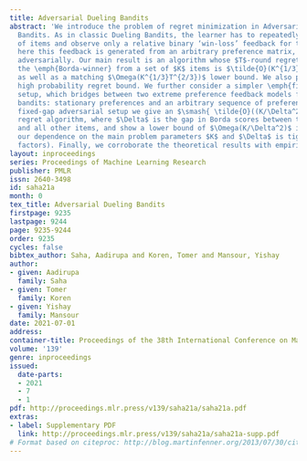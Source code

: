 ```yaml
---
title: Adversarial Dueling Bandits
abstract: 'We introduce the problem of regret minimization in Adversarial Dueling
  Bandits. As in classic Dueling Bandits, the learner has to repeatedly choose a pair
  of items and observe only a relative binary ‘win-loss’ feedback for this pair, but
  here this feedback is generated from an arbitrary preference matrix, possibly chosen
  adversarially. Our main result is an algorithm whose $T$-round regret compared to
  the \emph{Borda-winner} from a set of $K$ items is $\tilde{O}(K^{1/3}T^{2/3})$,
  as well as a matching $\Omega(K^{1/3}T^{2/3})$ lower bound. We also prove a similar
  high probability regret bound. We further consider a simpler \emph{fixed-gap} adversarial
  setup, which bridges between two extreme preference feedback models for dueling
  bandits: stationary preferences and an arbitrary sequence of preferences. For the
  fixed-gap adversarial setup we give an $\smash{ \tilde{O}((K/\Delta^2)\log{T}) }$
  regret algorithm, where $\Delta$ is the gap in Borda scores between the best item
  and all other items, and show a lower bound of $\Omega(K/\Delta^2)$ indicating that
  our dependence on the main problem parameters $K$ and $\Delta$ is tight (up to logarithmic
  factors). Finally, we corroborate the theoretical results with empirical evaluations.'
layout: inproceedings
series: Proceedings of Machine Learning Research
publisher: PMLR
issn: 2640-3498
id: saha21a
month: 0
tex_title: Adversarial Dueling Bandits
firstpage: 9235
lastpage: 9244
page: 9235-9244
order: 9235
cycles: false
bibtex_author: Saha, Aadirupa and Koren, Tomer and Mansour, Yishay
author:
- given: Aadirupa
  family: Saha
- given: Tomer
  family: Koren
- given: Yishay
  family: Mansour
date: 2021-07-01
address:
container-title: Proceedings of the 38th International Conference on Machine Learning
volume: '139'
genre: inproceedings
issued:
  date-parts:
  - 2021
  - 7
  - 1
pdf: http://proceedings.mlr.press/v139/saha21a/saha21a.pdf
extras:
- label: Supplementary PDF
  link: http://proceedings.mlr.press/v139/saha21a/saha21a-supp.pdf
# Format based on citeproc: http://blog.martinfenner.org/2013/07/30/citeproc-yaml-for-bibliographies/
---
```

